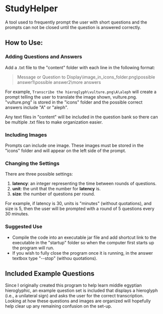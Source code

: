 # StudyHelper
A tool used to frequently prompt the user with short questions and the prompts can not be closed until the question is answered correctly.

## How to Use:
### Adding Questions and Answers
Add a .txt file to the "content" folder with each line in the following format:

> Message or Question to Display\image_in_icons_folder.png\possible answer1\possible answer2\more answers

For example, `Transcribe the hieroglyph\vulture.png\A\aleph` will create a prompt telling the user to translate the image shown, vulture.png. "vulture.png" is stored in the "icons" folder and the possible correct answers include "A" or "aleph".

Any text files in "content" will be included in the question bank so there can be multiple .txt files to make organization easier.

### Including Images
Prompts can include one image. These images must be stored in the "icons" folder and will appear on the left side of the prompt.

### Changing the Settings
There are three possible settings:
1. **latency**: an integer representing the time between rounds of questions.
2. **unit**: the unit that the number for **latency** is. 
3. **size**: the number of questions per round.

For example, if latency is 30, units is "minutes" (without quotations), and size is 5, then the user will be prompted with a round of 5 questions every 30 minutes.

### Suggested Use
- Compile the code into an executable jar file and add shortcut link to the executable in the "startup" folder so when the computer first starts up the program will run.
- If you wish to fully close the program once it is running, in the answer textbox type "--stop" (withou quotations).

## Included Example Questions
Since I originally created this program to help learn middle egyptian hieroglyphic, an example question set is included that displays a hieroglyph (i.e., a unilateral sign) and asks the user for the correct transcription. Looking at how these questions and images are organized will hopefully help clear up any remaining confusion on the set-up.
